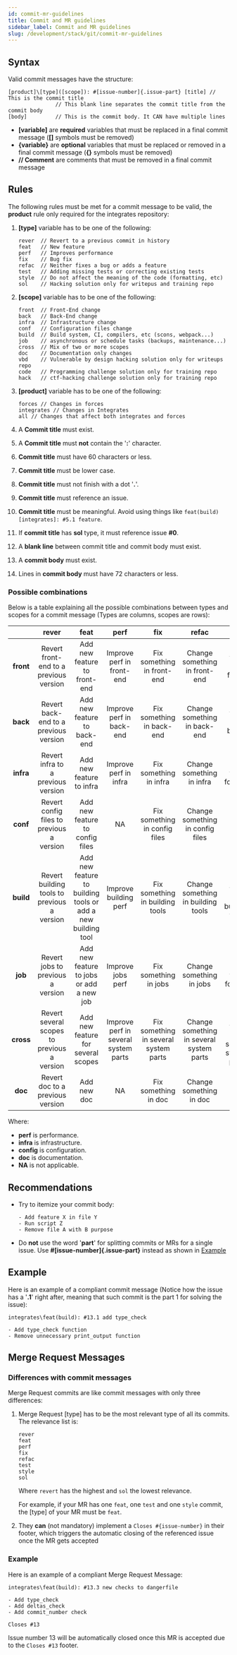 ```yaml
---
id: commit-mr-guidelines
title: Commit and MR guidelines
sidebar_label: Commit and MR guidelines
slug: /development/stack/git/commit-mr-guidelines
---
```


## Syntax

Valid commit messages have the structure:

```
[product]\[type]([scope]): #[issue-number]{.issue-part} [title] // This is the commit title
               // This blank line separates the commit title from the commit body
[body]         // This is the commit body. It CAN have multiple lines
```

- **[variable]** are **required** variables that must be replaced in a final commit message (**[]** symbols must be removed)
- **{variable}** are **optional** variables that must be replaced or removed in a final commit message (**{}** symbols must be removed)
- **// Comment** are comments that must be removed in a final commit message

## Rules

The following rules must be met for a commit message to be valid, the **product** rule only required for the integrates repository:

1. **[type]** variable has to be one of the following:
    ```
    rever  // Revert to a previous commit in history
    feat   // New feature
    perf   // Improves performance
    fix    // Bug fix
    refac  // Neither fixes a bug or adds a feature
    test   // Adding missing tests or correcting existing tests
    style  // Do not affect the meaning of the code (formatting, etc)
    sol    // Hacking solution only for writepus and training repo
    ```
2. **[scope]** variable has to be one of the following:
    ```
    front  // Front-End change
    back   // Back-End change
    infra  // Infrastructure change
    conf   // Configuration files change
    build  // Build system, CI, compilers, etc (scons, webpack...)
    job    // asynchronous or schedule tasks (backups, maintenance...)
    cross  // Mix of two or more scopes
    doc    // Documentation only changes
    vbd    // Vulnerable by design hacking solution only for writeups repo
    code   // Programming challenge solution only for training repo
    hack   // ctf-hacking challenge solution only for training repo
    ```
3. **[product]** variable has to be one of the following:
	
    ```
    forces // Changes in forces
    integrates // Changes in Integrates
    all // Changes that affect both integrates and forces
    ```

3. A **Commit title** must exist.

4. A **Commit title** must **not** contain the '**:**' character.

5. **Commit title** must have 60 characters or less.

6. **Commit title** must be lower case.

7. **Commit title** must not finish with a dot '**.**'.

8. **Commit title** must reference an issue.

9. **Commit title** must be meaningful. Avoid using things like ``feat(build)[integrates]: #5.1 feature``.

10. If **commit title** has **sol** type, it must reference issue **#0**.

11. A **blank line** between commit title and commit body must exist.

12. A **commit body** must exist.

13. Lines in **commit body** must have 72 characters or less.

### Possible combinations

Below is a table explaining
all the possible combinations
between types and scopes
for a commit message
(Types are columns, scopes are rows):

|  | <b>rever</b> | <b>feat</b> | <b>perf</b> | <b>fix</b> | <b>refac</b> | <b>test</b> | <b>style</b> |
|:-----:|:-----------------------------------------:|:------------------------------------------------------------:|:------------------------------------:|:-------------------------------------:|:----------------------------------------:|:----------------------------------:|:-----------------------------------------:|
| <b>front</b> | Revert front-end to a previous version | Add new feature to front-end | Improve perf in front-end | Fix something in front-end | Change something in front-end | Add tests for front-end | Change front-end code style |
| <b>back</b> | Revert back-end to a previous version | Add new feature to back-end | Improve perf in back-end | Fix something in back-end | Change something in back-end | Add tests for back-end | Change back-end code style |
| <b>infra</b> | Revert infra to a previous version | Add new feature to infra | Improve perf in infra | Fix something in infra | Change something in infra | Add tests for infra | Change infra code style |
| <b>conf</b> | Revert config files to previous a version | Add new feature to config files | NA | Fix something in config files | Change something in config files | NA | Change config files code style |
| <b>build</b> | Revert building tools to previous a version | Add new feature to building tools or add a new building tool | Improve building perf | Fix something in building tools | Change something in building tools | Add tests for building tools | Change building tools code style |
| <b>job</b> | Revert jobs to previous a version | Add new feature to jobs or add a new job | Improve jobs perf | Fix something in jobs | Change something in jobs | Add tests for jobs | Change jobs code style |
| <b>cross</b> | Revert several scopes to previous a version | Add new feature for several scopes | Improve perf in several system parts | Fix something in several system parts | Change something in several system parts | Add tests for several system parts | Change code style in several system parts |
| <b>doc</b> | Revert doc to a previous version | Add new doc | NA | Fix something in doc | Change something in doc | NA | Change doc style |

Where:
- **perf** is performance.
- **infra** is infrastructure.
- **config** is configuration.
- **doc** is documentation.
- **NA** is not applicable.

## Recommendations

- Try to itemize your commit body:
    ```
    - Add feature X in file Y
    - Run script Z
    - Remove file A with B purpose
    ```

- Do **not** use the word '**part**' for splitting commits or MRs for a single issue. Use **#[issue-number]{.issue-part}** instead as shown in [Example](#Example)

## Example

Here is an example of a compliant commit message (Notice how the issue has a '**.1**' right after, meaning that such commit is the part 1 for solving the issue):

```
integrates\feat(build): #13.1 add type_check

- Add type_check function
- Remove unnecessary print_output function
```

## Merge Request Messages

### Differences with commit messages

Merge Request commits are like commit messages with only three differences:

1. Merge Request [type] has to be the most relevant type of all its commits. The relevance list is:
    ```
    rever
    feat
    perf
    fix
    refac
    test
    style
    sol
    ```
    Where ``revert`` has the highest and ``sol`` the lowest relevance.
    
    For example, if your MR has one ``feat``, one ``test`` and one ``style`` commit, the [type] of 
    your MR must be ``feat``.
2. They **can** (not mandatory) implement a ``Closes #{issue-number}`` in their footer, which triggers the automatic closing of the referenced issue once the MR gets accepted

### Example

Here is an example of a compliant Merge Request Message:

```
integrates\feat(build): #13.3 new checks to dangerfile

- Add type_check
- Add deltas_check
- Add commit_number check

Closes #13
```

Issue number 13 will be automatically closed once this MR is accepted due to the ``Closes #13`` footer.
